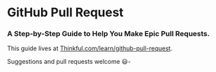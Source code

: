 # GitHub Pull Request
### A Step-by-Step Guide to Help You Make Epic Pull Requests.

This guide lives at [Thinkful.com/learn/github-pull-request](http://www.thinkful.com/learn/github-pull-request-tutorial/).

Suggestions and pull requests welcome :smiley:-

